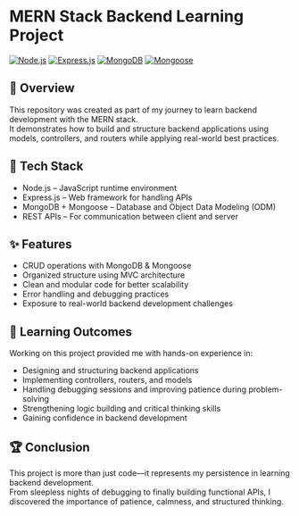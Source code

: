 # MERN Stack Backend Learning Project
[![Node.js](https://img.shields.io/badge/Node.js-339933?style=for-the-badge&logo=node.js&logoColor=white)](https://nodejs.org/) [![Express.js](https://img.shields.io/badge/Express.js-000000?style=for-the-badge&logo=express&logoColor=white)](https://expressjs.com/) [![MongoDB](https://img.shields.io/badge/MongoDB-47A248?style=for-the-badge&logo=mongodb&logoColor=white)](https://www.mongodb.com/) [![Mongoose](https://img.shields.io/badge/Mongoose-880000?style=for-the-badge)](https://mongoosejs.com/)


## 📌 Overview  
This repository was created as part of my journey to learn backend development with the MERN stack.  
It demonstrates how to build and structure backend applications using models, controllers, and routers while applying real-world best practices.

## 🚀 Tech Stack  
- Node.js – JavaScript runtime environment  
- Express.js – Web framework for handling APIs  
- MongoDB + Mongoose – Database and Object Data Modeling (ODM)  
- REST APIs – For communication between client and server  

## ✨ Features  
- CRUD operations with MongoDB & Mongoose  
- Organized structure using MVC architecture  
- Clean and modular code for better scalability  
- Error handling and debugging practices  
- Exposure to real-world backend development challenges  

## 📖 Learning Outcomes  
Working on this project provided me with hands-on experience in:  
- Designing and structuring backend applications  
- Implementing controllers, routers, and models  
- Handling debugging sessions and improving patience during problem-solving  
- Strengthening logic building and critical thinking skills  
- Gaining confidence in backend development  

## 🏆 Conclusion  
This project is more than just code—it represents my persistence in learning backend development.  
From sleepless nights of debugging to finally building functional APIs, I discovered the importance of patience, calmness, and structured thinking.
